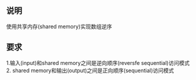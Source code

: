 ## 说明
使用共享内存(shared memory)实现数组逆序
## 要求
1.输入(input)和shared memory之间是逆向顺序(reversfe sequential)访问模式  
2. shared memory和输出(output)之间是正向顺序(sequential)访问模式  
